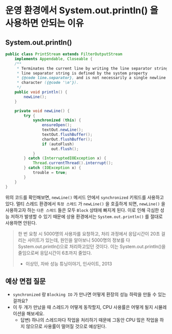 # 운영 환경에서 System.out.println() 을 사용하면 안되는 이유

## System.out.println()

```java
public class PrintStream extends FilterOutputStream
	implements Appendable, Closeable {
	/**
	 * Terminates the current line by writing the line separator string.  The
	 * line separator string is defined by the system property
	 * {@code line.separator}, and is not necessarily a single newline
	 * character ({@code '\n'}).
	 */
	public void println() {
		newLine();
	}

	private void newLine() {
		try {
			synchronized (this) {
				ensureOpen();
				textOut.newLine();
				textOut.flushBuffer();
				charOut.flushBuffer();
				if (autoFlush)
					out.flush();
			}
		} catch (InterruptedIOException x) {
			Thread.currentThread().interrupt();
		} catch (IOException x) {
			trouble = true;
		}
	}
}
```

위의 코드를 확인해보면, `newLine()` 메서드 안에서 `synchronized` 키워드를 사용하고 있다. 멀티 스레드 환경에서 `특정 스레드` 가 `newLine()` 을 호출하게 되면,
`newLine()` 을 사용하고자 하는 `다른 스레드` 들은 모두 `Block` 상태에 빠지게 된다. 이로 인해 극심한 성능 저하가 발생할 수 있기 때문에 상용 환경에서는 `System.out.println()`
를 절대로 사용하면 안된다.

> 한 번 요청 시 5000명의 사용자를 요청하고, 처리 과정에서 응답시간이 20초 걸리는 사이트가 있는데,
> 원인을 알아보니 5000명의 정보를 다 System.out.println()으로 처리하고있던 것이다.
> 이는 System.out.println()을 줄임으로써 응답시간이 6초까지 줄었다.
> - 이상민, 자바 성능 튜닝이야기, 인사이트, 2013

## 예상 면접 질문

- `synchronized` 랑 `Blocking IO` 가 만나면 어떻게 환장의 성능 하락을 만들 수 있는걸까요?
- 이 두 개가 만났을 때 스레드가 어떻게 동작할지, CPU 사용률은 어떻게 될지 시뮬레이션을 해보세요.
    - 답변) 하나의 스레드마다 작업을 처리하기 때문에 그동안 CPU 많은 작업을 하지 않으므로 사용률이 떨어질 것으로 예상된다.
